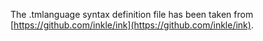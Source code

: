 The .tmlanguage syntax definition file has been taken from [https://github.com/inkle/ink](https://github.com/inkle/ink).